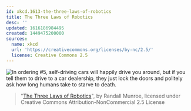 ```yaml
---
id: xkcd.1613-the-three-laws-of-robotics
title: The Three Laws of Robotics
desc: ''
updated: 1616186984495
created: 1449475200000
sources:
  name: xkcd
  url: 'https://creativecommons.org/licenses/by-nc/2.5/'
  license: Creative Commons 2.5
---
```

![In ordering #5, self-driving cars will happily drive you around, but if you tell them to drive to a car dealership, they just lock the doors and politely ask how long humans take to starve to death.](https://imgs.xkcd.com/comics/the_three_laws_of_robotics.png)
> "[The Three Laws of Robotics](https://xkcd.com/1613/)", by Randall Munroe, licensed under Creative Commons Attribution-NonCommercial 2.5 License
